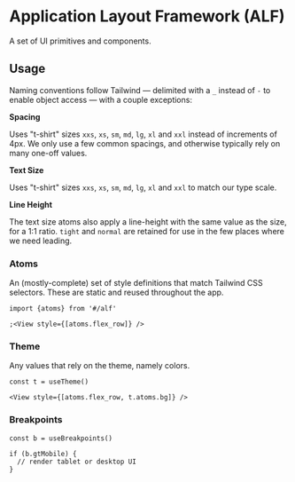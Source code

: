 # Application Layout Framework (ALF)

A set of UI primitives and components.

## Usage

Naming conventions follow Tailwind — delimited with a `_` instead of `-` to
enable object access — with a couple exceptions:

**Spacing**

Uses "t-shirt" sizes `xxs`, `xs`, `sm`, `md`, `lg`, `xl` and `xxl` instead of
increments of 4px. We only use a few common spacings, and otherwise typically
rely on many one-off values.

**Text Size**

Uses "t-shirt" sizes `xxs`, `xs`, `sm`, `md`, `lg`, `xl` and `xxl` to match our
type scale.

**Line Height**

The text size atoms also apply a line-height with the same value as the size,
for a 1:1 ratio. `tight` and `normal` are retained for use in the few places
where we need leading.

### Atoms

An (mostly-complete) set of style definitions that match Tailwind CSS selectors.
These are static and reused throughout the app.

```tsx
import {atoms} from '#/alf'

;<View style={[atoms.flex_row]} />
```

### Theme

Any values that rely on the theme, namely colors.

```tsx
const t = useTheme()

<View style={[atoms.flex_row, t.atoms.bg]} />
```

### Breakpoints

```tsx
const b = useBreakpoints()

if (b.gtMobile) {
  // render tablet or desktop UI
}
```
